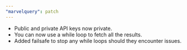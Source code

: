 ```yaml
---
"marvelquery": patch
---
```


- Public and private API keys now private.
- You can now use a while loop to fetch all the results.
- Added failsafe to stop any while loops should they encounter issues.

